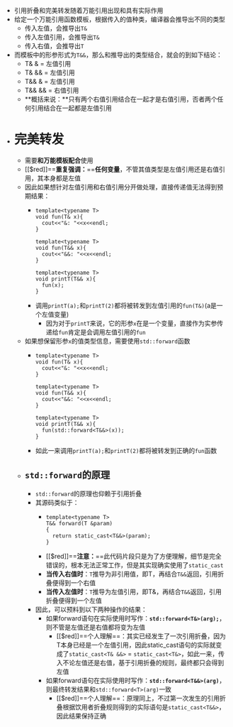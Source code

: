 - 引用折叠和完美转发随着万能引用出现和具有实际作用
- 给定一个万能引用函数模板，根据传入的值种类，编译器会推导出不同的类型
	- 传入左值，会推导出``T&``
	- 传入左值引用，会推导出``T&``
	- 传入右值，会推导出``T``
- 而模板中的形参形式为``T&&``，那么和推导出的类型结合，就会的到如下结论：
	- T& & = 左值引用
	- T& && = 左值引用
	- T&& & = 左值引用
	- T&& && = 右值引用
	- **概括来说：**只有两个右值引用结合在一起才是右值引用，否者两个任何引用结合在一起都是左值引用
- # 完美转发
	- 需要**和万能模板配合**使用
	- [[$red]]==**重复强调：**==**任何变量**，不管其值类型是左值引用还是右值引用，其本身都是左值
	- 因此如果想针对左值引用和右值引用分开做处理，直接传递值无法得到预期结果：
		- ```
		  template<typename T>
		  void fun(T& x){
		  	cout<<"&: "<<x<<endl;
		  }
		  
		  template<typename T>
		  void fun(T&& x){
		  	cout<<"&&: "<<x<<endl;
		  }
		  
		  template<typename T>
		  void printT(T&& x){
		  	fun(x);
		  }
		  ```
		- 调用``printT(a);``和``printT(2)``都将被转发到左值引用的``fun(T&)``(a是一个左值变量)
			- 因为对于``printT``来说，它的形参``x``在是一个变量，直接作为实参传递给``fun``肯定是会调用左值引用的``fun``
	- 如果想保留形参``x``的值类型信息，需要使用``std::forward``函数
		- ```
		  template<typename T>
		  void fun(T& x){
		  	cout<<"&: "<<x<<endl;
		  }
		  
		  template<typename T>
		  void fun(T&& x){
		  	cout<<"&&: "<<x<<endl;
		  }
		  
		  template<typename T>
		  void printT(T&& x){
		  	fun(std::forward<T&&>(x));
		  }
		  ```
		- 如此一来调用``printT(a);``和``printT(2)``都将被转发到正确的``fun``函数
	- ## ``std::forward``的原理
		- ``std::forward``的原理也仰赖于引用折叠
		- 其源码类似于：
			- ```
			  template<typename T>
			  T&& forward(T &param)
			  {
			  	return static_cast<T&&>(param);
			  }
			  ```
			- [[$red]]==**注意：**==此代码片段只是为了方便理解，细节是完全错误的，根本无法正常工作，但是其实现确实使用了``static_cast``
			- **当传入右值时**：`T`推导为非引用值，即T，再结合``T&&``返回，引用折叠便得到一个右值
			- **当传入左值时**：``T``推导为左值引用，即T&，再结合``T&&``返回，引用折叠便得到一个左值
		- 因此，可以预料到以下两种操作的结果：
			- 如果forward语句在实际使用时写作：**``std::forward<T&>(arg);``**，则不管是左值还是右值都将变为左值
				- [[$red]]==个人理解==：其实已经发生了一次引用折叠，因为T本身已经是一个左值引用，因此static_cast语句的实际就变成了``static_cast<T& &&>`` = ``static_cast<T&>``，如此一来，传入不论左值还是右值，基于引用折叠的规则，最终都只会得到左值
			- 如果forward语句在实际使用时写作：**``std::forward<T&&>(arg)``**，则最终转发结果和``std::forward<T>(arg)``一致
				- [[$red]]==个人理解==：原理同上，不过第一次发生的引用折叠根据饮用者折叠规则得到的实际语句是``static_cast<T&&>``，因此结果保持正确